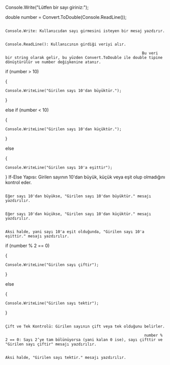 Console.Write("Lütfen bir sayı giriniz:");

double number = Convert.ToDouble(Console.ReadLine());

                                                                                                                  Console.Write: Kullanıcıdan sayı girmesini isteyen bir mesaj yazdırır.
                                                                                                                
                                                                                                                                   Console.ReadLine(): Kullanıcının girdiği veriyi alır. 
                                                                                                                                   
                                                                Bu veri bir string olarak gelir, bu yüzden Convert.ToDouble ile double tipine dönüştürülür ve number değişkenine atanır.
         
if (number > 10)

{

    Console.WriteLine("Girilen sayı 10'dan büyüktür.");
    
}

else if (number < 10)

{

    Console.WriteLine("Girilen sayı 10'dan küçüktür.");
    
}

else

{

    Console.WriteLine("Girilen sayı 10'a eşittir");
    
}
                                                                                              If-Else Yapısı: Girilen sayının 10'dan büyük, küçük veya eşit olup olmadığını kontrol eder.
                                                                                              
                                                                                                             Eğer sayı 10'dan büyükse, "Girilen sayı 10'dan büyüktür." mesajı yazdırılır.
                                                                                                             
                                                                                                             Eğer sayı 10'dan küçükse, "Girilen sayı 10'dan küçüktür." mesajı yazdırılır.
                                                                                                             
                                                                                               Aksi halde, yani sayı 10'a eşit olduğunda, "Girilen sayı 10'a eşittir." mesajı yazdırılır.


if (number % 2 == 0)

{

    Console.WriteLine("Girilen sayı çiftir");
    
}

else

{

    Console.WriteLine("Girilen sayı tektir");
    
}

                                                                                                                  Çift ve Tek Kontrolü: Girilen sayının çift veya tek olduğunu belirler.
                                                                                                                  
                                                                 number % 2 == 0: Sayı 2’ye tam bölünüyorsa (yani kalan 0 ise), sayı çifttir ve "Girilen sayı çiftir" mesajı yazdırılır.
                                                                 
                                                                                                                                   Aksi halde, "Girilen sayı tektir." mesajı yazdırılır.
